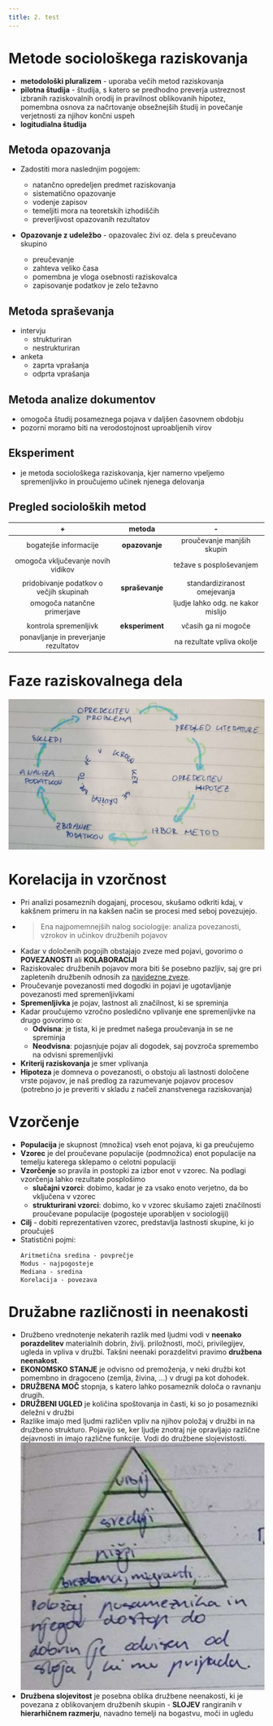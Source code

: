 ```yaml
---
title: 2. test
---
```


# Metode sociološkega raziskovanja
-   **metodološki pluralizem** - uporaba večih metod raziskovanja
-   **pilotna študija** - študija, s katero se predhodno preverja ustreznost izbranih raziskovalnih orodij in pravilnost oblikovanih hipotez, pomembna osnova za načrtovanje obsežnejših študij in povečanje verjetnosti za njihov končni uspeh
-   **logitudialna študija**

## Metoda opazovanja
-   Zadostiti mora naslednjim pogojem:

    -   natančno opredeljen predmet raziskovanja
    -   sistematično opazovanje
    -   vodenje zapisov
    -   temeljiti mora na teoretskih izhodiščih
    -   preverljivost opazovanih rezultatov

-   **Opazovanje z udeležbo** - opazovalec živi oz. dela s preučevano skupino
    -   preučevanje
    -   zahteva veliko časa
    -   pomembna je vloga osebnosti raziskovalca
    -   zapisovanje podatkov je zelo težavno

## Metoda spraševanja
-   intervju
    -   strukturiran
    -   nestrukturiran
-   anketa
    -   zaprta vprašanja
    -   odprta vprašanja

## Metoda analize dokumentov
-   omogoča študij posameznega pojava v daljšen časovnem obdobju
-   pozorni moramo biti na verodostojnost uproabljenih virov

## Eksperiment
-   je metoda sociološkega raziskovanja, kjer namerno vpeljemo spremenljivko in proučujemo učinek njenega delovanja


## Pregled socioloških metod
|                    +                    |     metoda      |                 -                  |
| :-------------------------------------: | :-------------: | :--------------------------------: |
|          bogatejše informacije          | **opazovanje**  |     proučevanje manjših skupin     |
|   omogoča vključevanje novih vidikov    |                 |      težave s posploševanjem       |
|                                         |                 |                                    |
| pridobivanje podatkov o večjih skupinah | **spraševanje** |    standardiziranost omejevanja    |
|       omogoča natančne primerjave       |                 | ljudje lahko odg. ne kakor mislijo |
|                                         |                 |                                    |
|          kontrola spremenljivk          | **eksperiment** |        včasih ga ni mogoče         |
|  ponavljanje in preverjanje rezultatov  |                 |     na rezultate vpliva okolje     |

# Faze raziskovalnega dela
![pregled faz](img/faze.png)

# Korelacija in vzorčnost
- Pri analizi posameznih dogajanj, procesou, skušamo odkriti kdaj, v kakšnem primeru in na kakšen način se procesi med seboj povezujejo.
- > Ena najpomemnejših nalog sociologije: analiza povezanosti, vzrokov in učinkov družbenih pojavov
- Kadar v določenih pogojih obstajajo zveze med pojavi, govorimo o **POVEZANOSTI** ali **KOLABORACIJI**
- Raziskovalec družbenih pojavov mora biti še posebno pazljiv, saj gre pri zapletenih družbenih odnosih za <u>navidezne zveze</u>.
- Proučevanje povezanosti med dogodki in pojavi je ugotavljanje povezanosti med spremenljivkami
- **Spremenljivka** je pojav, lastnost ali značilnost, ki se spreminja
- Kadar proučujemo vzročno posledično vplivanje ene spremenljivke na drugo govorimo o:
	- **Odvisna**: je tista, ki je predmet našega proučevanja in se ne spreminja
	- **Neodvisna**: pojasnjuje pojav ali dogodek, saj povzroča spremembo na odvisni spremenljivki
- **Kriterij raziskovanja** je smer vplivanja
- **Hipoteza** je domneva o povezanosti, o obstoju ali lastnosti določene vrste pojavov, je naš predlog za razumevanje pojavov procesov (potrebno jo je preveriti v skladu z načeli znanstvenega raziskovanja)

# Vzorčenje
- **Populacija** je skupnost (množica) vseh enot pojava, ki ga preučujemo
- **Vzorec** je del proučevane populacije (podmnožica) enot populacije na temelju katerega sklepamo o celotni populaciji
- **Vzorčenje** so pravila in postopki za izbor enot v vzorec. Na podlagi vzorčenja lahko rezultate posplošimo
	- **slučajni vzorci**: dobimo, kadar je za vsako enoto verjetno, da bo vključena v vzorec
	- **strukturirani vzorci**: dobimo, ko v vzorec skušamo zajeti značilnosti proučevane populacije (pogosteje uporabljen v sociologiji)
- **Cilj** - dobiti reprezentativen vzorec, predstavlja lastnosti skupine, ki jo proučuješ
- Statistični pojmi:
	```
	Aritmetična sredina - povprečje
	Modus - najpogosteje
	Mediana - sredina
	Korelacija - povezava
	```

# Družabne različnosti in neenakosti
- Družbeno vrednotenje nekaterih razlik med ljudmi vodi v **neenako porazdelitev** materialnih dobrin, življ. priložnosti, moči, privilegijev, ugleda in vpliva v družbi. Takšni neenaki porazdelitvi pravimo **družbena neenakost**.
- **EKONOMSKO STANJE** je odvisno od premoženja, v neki družbi kot pomembno in dragoceno (zemlja, živina, ...) v drugi pa kot dohodek.
- **DRUŽBENA MOČ** stopnja, s katero lahko posameznik določa o ravnanju drugih.
- **DRUŽBENI UGLED** je količina spoštovanja in časti, ki so jo posamezniki deležni v družbi
- Razlike imajo med ljudmi različen vpliv na njihov položaj v družbi in na družbeno strukturo. Pojavijo se, ker ljudje znotraj nje opravljajo različne dejavnosti in imajo različne funkcije. Vodi do družbene slojevistosti.
![slojevistost](img/slojevistost.png)
- **Družbena slojevitost** je posebna oblika družbene neenakosti, ki je povezana z oblikovanjem družbenih skupin - **SLOJEV** rangiranih v **hierarhičnem razmerju**, navadno temelji na bogastvu, moči in ugledu
